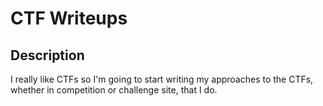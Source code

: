 # CTF Writeups

## Description

I really like CTFs so I'm going to start writing my approaches to the CTFs, whether in competition or challenge site, that I do.
